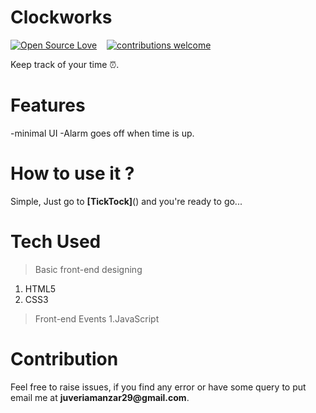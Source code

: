 # Clockworks

[![Open Source Love](https://badges.frapsoft.com/os/v2/open-source.svg?v=102)](https://github.com/juveria-manzar/TickTock)  &nbsp;&nbsp;
[![contributions welcome](https://img.shields.io/badge/contributions-welcome-brightgreen.svg?style=flat)](https://github.com/juveria-manzar/TickTock)

Keep track of your time ⏰.
# Features
-minimal UI
-Alarm goes off when time is up.

# How to use it ?
Simple, Just go to __[TickTock]__() and you're ready to go...

# Tech Used
> Basic front-end designing
1. HTML5
2. CSS3 
> Front-end Events
1.JavaScript

# Contribution
Feel free to raise issues, if you find any error or have some query to put email me at __juveriamanzar29@gmail.com__.
